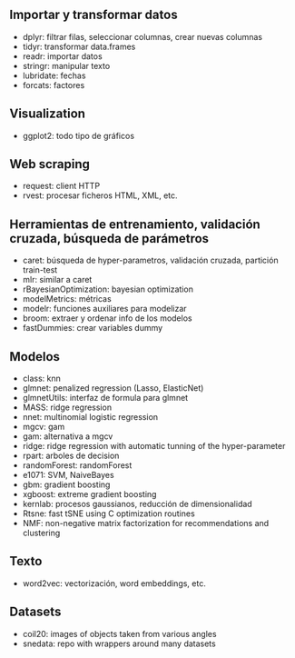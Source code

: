 Importar y transformar datos
----------------------------
 * dplyr: filtrar filas, seleccionar columnas, crear nuevas columnas
 * tidyr: transformar data.frames
 * readr: importar datos
 * stringr: manipular texto
 * lubridate: fechas
 * forcats: factores
 
 Visualization
 -------------
 * ggplot2: todo tipo de gráficos

 Web scraping
 ------------
  * request: client HTTP
  * rvest: procesar ficheros HTML, XML, etc.

Herramientas de entrenamiento, validación cruzada, búsqueda de parámetros
-------------------------------------------------------------------------
 * caret: búsqueda de hyper-parametros, validación cruzada, partición train-test
 * mlr: similar a caret
 * rBayesianOptimization: bayesian optimization
 * modelMetrics: métricas
 * modelr: funciones auxiliares para modelizar
 * broom: extraer y ordenar info de los modelos
 * fastDummies: crear variables dummy

Modelos
-------
 * class: knn
 * glmnet: penalized regression (Lasso, ElasticNet)
 * glmnetUtils: interfaz de formula para glmnet
 * MASS: ridge regression
 * nnet: multinomial logistic regression
 * mgcv: gam
 * gam: alternativa a mgcv
 * ridge: ridge regression with automatic tunning of the hyper-parameter
 * rpart: arboles de decision
 * randomForest: randomForest
 * e1071: SVM, NaiveBayes
 * gbm: gradient boosting
 * xgboost: extreme gradient boosting
 * kernlab: procesos gaussianos, reducción de dimensionalidad
 * Rtsne: fast tSNE using C optimization routines
 * NMF: non-negative matrix factorization for recommendations and clustering
 
Texto
-----
 * word2vec: vectorización, word embeddings, etc.
 
Datasets
-------
 * coil20: images of objects taken from various angles
 * snedata: repo with wrappers around many datasets

